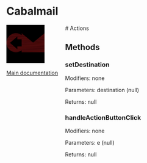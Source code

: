 # Cabalmail
<div style="width: 10em; float:left; height: 100%; padding-right: 1em;"><img src="/docs/logo.png" width="100" />
<p><a href="/README.md">Main documentation</a></p>
</div><div style="padding-left: 11em;">
# Actions


## Methods
### setDestination
Modifiers: none

Parameters: destination (null)

Returns: null

### handleActionButtonClick
Modifiers: none

Parameters: e (null)

Returns: null

</div>

